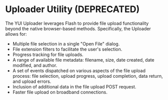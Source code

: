 Uploader Utility (DEPRECATED)
=============================

The YUI Uploader leverages Flash to provide file upload functionality beyond the native browser-based methods. Specifically, the Uploader allows for:

- Multiple file selection in a single "Open File" dialog.
- File extension filters to facilitate the user's selection.
- Progress tracking for file uploads.
- A range of available file metadata: filename, size, date created, date modified, and author.
- A set of events dispatched on various aspects of the file upload process: file selection, upload progress, upload completion, data return, and upload errors.
- Inclusion of additional data in the file upload POST request.
- Faster file upload on broadband connections.